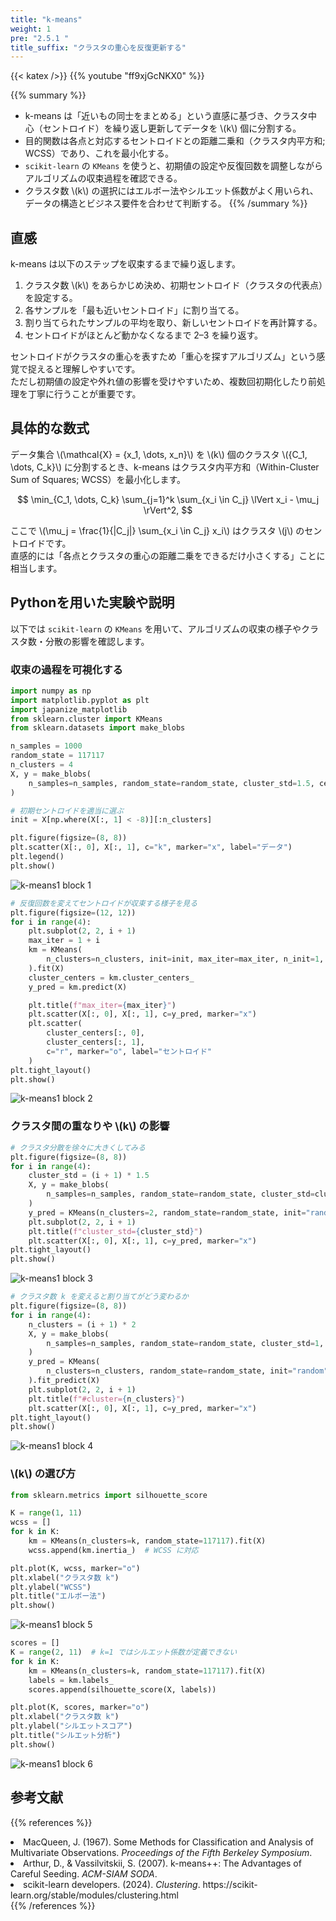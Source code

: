 ```yaml
---
title: "k-means"
weight: 1
pre: "2.5.1 "
title_suffix: "クラスタの重心を反復更新する"
---
```


{{< katex />}}
{{% youtube "ff9xjGcNKX0" %}}

{{% summary %}}
- k-means は「近いもの同士をまとめる」という直感に基づき、クラスタ中心（セントロイド）を繰り返し更新してデータを \\(k\\) 個に分割する。
- 目的関数は各点と対応するセントロイドとの距離二乗和（クラスタ内平方和; WCSS）であり、これを最小化する。
- `scikit-learn` の `KMeans` を使うと、初期値の設定や反復回数を調整しながらアルゴリズムの収束過程を確認できる。
- クラスタ数 \\(k\\) の選択にはエルボー法やシルエット係数がよく用いられ、データの構造とビジネス要件を合わせて判断する。
{{% /summary %}}

## 直感
k-means は以下のステップを収束するまで繰り返します。

1. クラスタ数 \\(k\\) をあらかじめ決め、初期セントロイド（クラスタの代表点）を設定する。
2. 各サンプルを「最も近いセントロイド」に割り当てる。
3. 割り当てられたサンプルの平均を取り、新しいセントロイドを再計算する。
4. セントロイドがほとんど動かなくなるまで 2–3 を繰り返す。

セントロイドがクラスタの重心を表すため「重心を探すアルゴリズム」という感覚で捉えると理解しやすいです。  
ただし初期値の設定や外れ値の影響を受けやすいため、複数回初期化したり前処理を丁寧に行うことが重要です。

## 具体的な数式
データ集合 \\(\mathcal{X} = \{x_1, \dots, x_n\}\\) を \\(k\\) 個のクラスタ \\(\{C_1, \dots, C_k\}\\) に分割するとき、k-means はクラスタ内平方和（Within-Cluster Sum of Squares; WCSS）を最小化します。

$$
\min_{C_1, \dots, C_k} \sum_{j=1}^k \sum_{x_i \in C_j} \lVert x_i - \mu_j \rVert^2,
$$

ここで \\(\mu_j = \frac{1}{|C_j|} \sum_{x_i \in C_j} x_i\\) はクラスタ \\(j\\) のセントロイドです。  
直感的には「各点とクラスタの重心の距離二乗をできるだけ小さくする」ことに相当します。

## Pythonを用いた実験や説明
以下では `scikit-learn` の `KMeans` を用いて、アルゴリズムの収束の様子やクラスタ数・分散の影響を確認します。

### 収束の過程を可視化する
```python
import numpy as np
import matplotlib.pyplot as plt
import japanize_matplotlib
from sklearn.cluster import KMeans
from sklearn.datasets import make_blobs

n_samples = 1000
random_state = 117117
n_clusters = 4
X, y = make_blobs(
    n_samples=n_samples, random_state=random_state, cluster_std=1.5, centers=8
)

# 初期セントロイドを適当に選ぶ
init = X[np.where(X[:, 1] < -8)][:n_clusters]

plt.figure(figsize=(8, 8))
plt.scatter(X[:, 0], X[:, 1], c="k", marker="x", label="データ")
plt.legend()
plt.show()
```

![k-means1 block 1](/images/basic/clustering/k-means1_block01.svg)

```python
# 反復回数を変えてセントロイドが収束する様子を見る
plt.figure(figsize=(12, 12))
for i in range(4):
    plt.subplot(2, 2, i + 1)
    max_iter = 1 + i
    km = KMeans(
        n_clusters=n_clusters, init=init, max_iter=max_iter, n_init=1, random_state=1
    ).fit(X)
    cluster_centers = km.cluster_centers_
    y_pred = km.predict(X)

    plt.title(f"max_iter={max_iter}")
    plt.scatter(X[:, 0], X[:, 1], c=y_pred, marker="x")
    plt.scatter(
        cluster_centers[:, 0],
        cluster_centers[:, 1],
        c="r", marker="o", label="セントロイド"
    )
plt.tight_layout()
plt.show()
```

![k-means1 block 2](/images/basic/clustering/k-means1_block02.svg)

### クラスタ間の重なりや \\(k\\) の影響
```python
# クラスタ分散を徐々に大きくしてみる
plt.figure(figsize=(8, 8))
for i in range(4):
    cluster_std = (i + 1) * 1.5
    X, y = make_blobs(
        n_samples=n_samples, random_state=random_state, cluster_std=cluster_std
    )
    y_pred = KMeans(n_clusters=2, random_state=random_state, init="random").fit_predict(X)
    plt.subplot(2, 2, i + 1)
    plt.title(f"cluster_std={cluster_std}")
    plt.scatter(X[:, 0], X[:, 1], c=y_pred, marker="x")
plt.tight_layout()
plt.show()
```

![k-means1 block 3](/images/basic/clustering/k-means1_block03.svg)

```python
# クラスタ数 k を変えると割り当てがどう変わるか
plt.figure(figsize=(8, 8))
for i in range(4):
    n_clusters = (i + 1) * 2
    X, y = make_blobs(
        n_samples=n_samples, random_state=random_state, cluster_std=1, centers=5
    )
    y_pred = KMeans(
        n_clusters=n_clusters, random_state=random_state, init="random"
    ).fit_predict(X)
    plt.subplot(2, 2, i + 1)
    plt.title(f"#cluster={n_clusters}")
    plt.scatter(X[:, 0], X[:, 1], c=y_pred, marker="x")
plt.tight_layout()
plt.show()
```

![k-means1 block 4](/images/basic/clustering/k-means1_block04.svg)

### \\(k\\) の選び方
```python
from sklearn.metrics import silhouette_score

K = range(1, 11)
wcss = []
for k in K:
    km = KMeans(n_clusters=k, random_state=117117).fit(X)
    wcss.append(km.inertia_)  # WCSS に対応

plt.plot(K, wcss, marker="o")
plt.xlabel("クラスタ数 k")
plt.ylabel("WCSS")
plt.title("エルボー法")
plt.show()
```

![k-means1 block 5](/images/basic/clustering/k-means1_block05.svg)

```python
scores = []
K = range(2, 11)  # k=1 ではシルエット係数が定義できない
for k in K:
    km = KMeans(n_clusters=k, random_state=117117).fit(X)
    labels = km.labels_
    scores.append(silhouette_score(X, labels))

plt.plot(K, scores, marker="o")
plt.xlabel("クラスタ数 k")
plt.ylabel("シルエットスコア")
plt.title("シルエット分析")
plt.show()
```

![k-means1 block 6](/images/basic/clustering/k-means1_block06.svg)

## 参考文献
{{% references %}}
<li>MacQueen, J. (1967). Some Methods for Classification and Analysis of Multivariate Observations. <i>Proceedings of the Fifth Berkeley Symposium</i>.</li>
<li>Arthur, D., &amp; Vassilvitskii, S. (2007). k-means++: The Advantages of Careful Seeding. <i>ACM-SIAM SODA</i>.</li>
<li>scikit-learn developers. (2024). <i>Clustering</i>. https://scikit-learn.org/stable/modules/clustering.html</li>
{{% /references %}}

